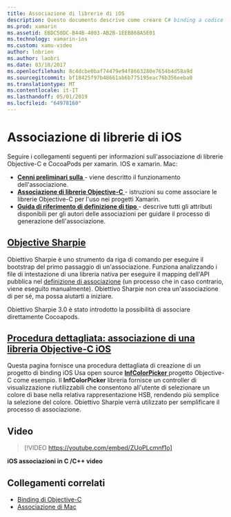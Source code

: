 ```yaml
---
title: Associazione di librerie di iOS
description: Questo documento descrive come creare C# binding a codice Objective-C, rendendo possibile l'uso delle librerie native e CocoaPods in un'applicazione xamarin. IOS.
ms.prod: xamarin
ms.assetid: EBDC50DC-B44B-4003-AB2B-1EEB868A5E01
ms.technology: xamarin-ios
ms.custom: xamu-video
author: lobrien
ms.author: laobri
ms.date: 03/18/2017
ms.openlocfilehash: 8c4dcbe0baf74479e94f8663280e7654b4d58a9d
ms.sourcegitcommit: bf18425f97b48661ab6b775195eac76b356eeba0
ms.translationtype: MT
ms.contentlocale: it-IT
ms.lasthandoff: 05/01/2019
ms.locfileid: "64978160"
---
```

# <a name="binding-ios-libraries"></a>Associazione di librerie di iOS

Seguire i collegamenti seguenti per informazioni sull'associazione di librerie Objective-C e CocoaPods per xamarin. IOS e xamarin. Mac:

- [**Cenni preliminari sulla** ](~/cross-platform/macios/binding/overview.md) -
  viene descritto il funzionamento dell'associazione.
- [**Associazione di librerie Objective-C** ](~/cross-platform/macios/binding/objective-c-libraries.md) -
  istruzioni su come associare le librerie Objective-C per l'uso nei progetti Xamarin.
- [**Guida di riferimento di definizione di tipo** ](~/cross-platform/macios/binding/binding-types-reference.md) -
  descrive tutti gli attributi disponibili per gli autori delle associazioni per guidare il processo di generazione dell'associazione.

## <a name="objective-sharpiecross-platformmaciosbindingobjective-sharpieindexmd"></a>[Objective Sharpie](~/cross-platform/macios/binding/objective-sharpie/index.md)

Obiettivo Sharpie è uno strumento da riga di comando per eseguire il bootstrap del primo passaggio di un'associazione.
Funziona analizzando i file di intestazione di una libreria nativa per eseguire il mapping dell'API pubblica nel [definizione di associazione](~/cross-platform/macios/binding/objective-c-libraries.md) (un processo che in caso contrario, viene eseguito manualmente). Obiettivo Sharpie non crea un'associazione di per sé, ma possa aiutarti a iniziare.

Obiettivo Sharpie 3.0 è stato introdotto la possibilità di associare direttamente Cocoapods.

## <a name="walkthrough---binding-an-ios-objective-c-librarywalkthroughmd"></a>[Procedura dettagliata: associazione di una libreria Objective-C iOS](walkthrough.md)

Questa pagina fornisce una procedura dettagliata di creazione di un progetto di binding iOS Usa open source [ **InfColorPicker** ](https://github.com/InfinitApps/InfColorPicker) progetto Objective-C come esempio. Il **InfColorPicker** libreria fornisce un controller di visualizzazione riutilizzabili che consentono all'utente di selezionare un colore di base nella relativa rappresentazione HSB, rendendo più semplice la selezione del colore.
Obiettivo Sharpie verrà utilizzato per semplificare il processo di associazione.

## <a name="video"></a>Video

> [!VIDEO https://youtube.com/embed/ZUoPLcmnf1o]

**iOS associazioni in C /C++ video**

## <a name="related-links"></a>Collegamenti correlati

- [Binding di Objective-C](~/cross-platform/macios/binding/index.md)
- [Associazione di Mac](~/mac/platform/binding.md)
